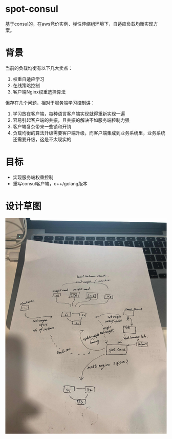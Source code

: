 # spot-consul
基于consul的，在aws竞价实例、弹性伸缩组环境下，自适应负载均衡实现方案。

# 背景
当前的负载均衡有以下几大卖点：
1. 权重自适应学习
2. 在线策略控制
3. 客户端Nginx权重选择算法

但存在几个问题，相对于服务端学习控制讲：
1. 学习放在客户端，每种语言客户端实现就得重新实现一遍
2. 容易引起客户端的共振，且共振的解决不如服务端控制力强
3. 客户端复杂带来一些锁和开销
4. 负载均衡的算法升级需要客户端升级，而客户端集成到业务系统里，业务系统还需要升级，这是不太现实的

# 目标
* 实现服务端权重控制
* 重写consul客户端，c++/golang版本

# 设计草图
![spot-consul-design](assets/spot-consul-design-v1.JPG)

